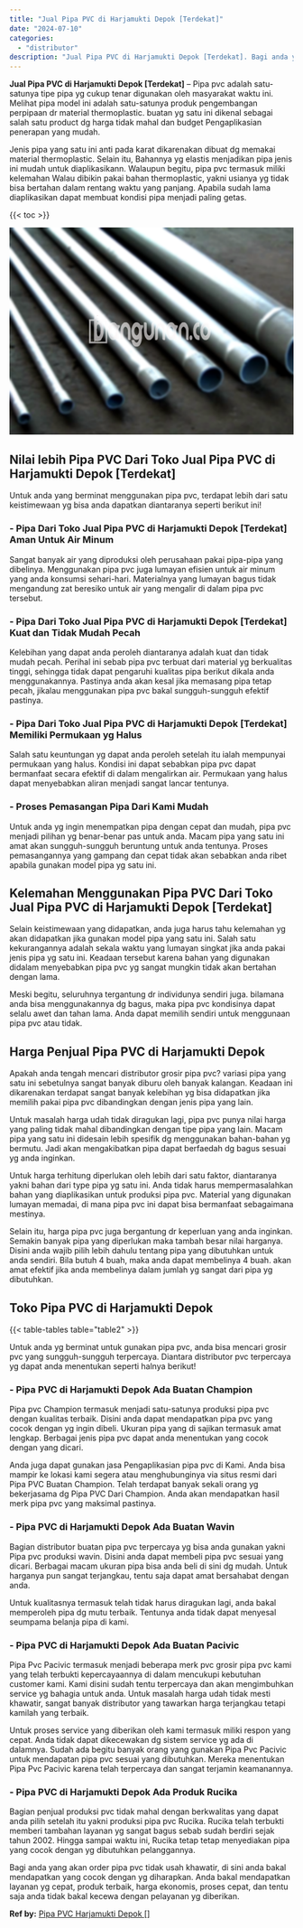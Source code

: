 ```yaml
---
title: "Jual Pipa PVC di Harjamukti Depok [Terdekat]"
date: "2024-07-10"
categories: 
  - "distributor"
description: "Jual Pipa PVC di Harjamukti Depok [Terdekat]. Bagi anda yang akan order pipa pvc tidak usah khawatir, di sini anda bakal mendapatkan yang cocok dengan yg dih..."
---
```


**Jual Pipa PVC di Harjamukti Depok \[Terdekat\]** – Pipa pvc adalah satu-satunya tipe pipa yg cukup tenar digunakan oleh masyarakat waktu ini. Melihat pipa model ini adalah satu-satunya produk pengembangan perpipaan dr material thermoplastic. buatan yg satu ini dikenal sebagai salah satu product dg harga tidak mahal dan budget Pengaplikasian penerapan yang mudah.

Jenis pipa yang satu ini anti pada karat dikarenakan dibuat dg memakai material thermoplastic. Selain itu, Bahannya yg elastis menjadikan pipa jenis ini mudah untuk diaplikasikann. Walaupun begitu, pipa pvc termasuk miliki kelemahan Walau dibikin pakai bahan thermoplastic, yakni usianya yg tidak bisa bertahan dalam rentang waktu yang panjang. Apabila sudah lama diaplikasikan dapat membuat kondisi pipa menjadi paling getas.

{{< toc >}}

![Jual Pipa PVC di Harjamukti Depok [Terdekat]](/images/jaul-pipa-pvc-21.png)

## Nilai lebih Pipa PVC Dari Toko Jual Pipa PVC di Harjamukti Depok \[Terdekat\]

Untuk anda yang berminat menggunakan pipa pvc, terdapat lebih dari satu keistimewaan yg bisa anda dapatkan diantaranya seperti berikut ini!

### \- Pipa Dari Toko Jual Pipa PVC di Harjamukti Depok \[Terdekat\] Aman Untuk Air Minum

Sangat banyak air yang diproduksi oleh perusahaan pakai pipa-pipa yang dibelinya. Menggunakan pipa pvc juga lumayan efisien untuk air minum yang anda konsumsi sehari-hari. Materialnya yang lumayan bagus tidak mengandung zat beresiko untuk air yang mengalir di dalam pipa pvc tersebut.

### \- Pipa Dari Toko Jual Pipa PVC di Harjamukti Depok \[Terdekat\] Kuat dan Tidak Mudah Pecah

Kelebihan yang dapat anda peroleh diantaranya adalah kuat dan tidak mudah pecah. Perihal ini sebab pipa pvc terbuat dari material yg berkualitas tinggi, sehingga tidak dapat pengaruhi kualitas pipa berikut dikala anda menggunakannya. Pastinya anda akan kesal jika memasang pipa tetap pecah, jikalau menggunakan pipa pvc bakal sungguh-sungguh efektif pastinya.

### \- Pipa Dari Toko Jual Pipa PVC di Harjamukti Depok \[Terdekat\] Memiliki Permukaan yg Halus

Salah satu keuntungan yg dapat anda peroleh setelah itu ialah mempunyai permukaan yang halus. Kondisi ini dapat sebabkan pipa pvc dapat bermanfaat secara efektif di dalam mengalirkan air. Permukaan yang halus dapat menyebabkan aliran menjadi sangat lancar tentunya.

### \- Proses Pemasangan Pipa Dari Kami Mudah

Untuk anda yg ingin menempatkan pipa dengan cepat dan mudah, pipa pvc menjadi pilihan yg benar-benar pas untuk anda. Macam pipa yang satu ini amat akan sungguh-sungguh beruntung untuk anda tentunya. Proses pemasangannya yang gampang dan cepat tidak akan sebabkan anda ribet apabila gunakan model pipa yg satu ini.

## Kelemahan Menggunakan Pipa PVC Dari Toko Jual Pipa PVC di Harjamukti Depok \[Terdekat\]

Selain keistimewaan yang didapatkan, anda juga harus tahu kelemahan yg akan didapatkan jika gunakan model pipa yang satu ini. Salah satu kekurangannya adalah sekala waktu yang lumayan singkat jika anda pakai jenis pipa yg satu ini. Keadaan tersebut karena bahan yang digunakan didalam menyebabkan pipa pvc yg sangat mungkin tidak akan bertahan dengan lama.

Meski begitu, seluruhnya tergantung dr individunya sendiri juga. bilamana anda bisa menggunakannya dg bagus, maka pipa pvc kondisinya dapat selalu awet dan tahan lama. Anda dapat memilih sendiri untuk menggunaan pipa pvc atau tidak.

## Harga Penjual Pipa PVC di Harjamukti Depok

Apakah anda tengah mencari distributor grosir pipa pvc? variasi pipa yang satu ini sebetulnya sangat banyak diburu oleh banyak kalangan. Keadaan ini dikarenakan terdapat sangat banyak kelebihan yg bisa didapatkan jika memilih pakai pipa pvc dibandingkan dengan jenis pipa yang lain.

Untuk masalah harga udah tidak diragukan lagi, pipa pvc punya nilai harga yang paling tidak mahal dibandingkan dengan tipe pipa yang lain. Macam pipa yang satu ini didesain lebih spesifik dg menggunakan bahan-bahan yg bermutu. Jadi akan mengakibatkan pipa dapat berfaedah dg bagus sesuai yg anda inginkan.

Untuk harga terhitung diperlukan oleh lebih dari satu faktor, diantaranya yakni bahan dari type pipa yg satu ini. Anda tidak harus mempermasalahkan bahan yang diaplikasikan untuk produksi pipa pvc. Material yang digunakan lumayan memadai, di mana pipa pvc ini dapat bisa bermanfaat sebagaimana mestinya.

Selain itu, harga pipa pvc juga bergantung dr keperluan yang anda inginkan. Semakin banyak pipa yang diperlukan maka tambah besar nilai harganya. Disini anda wajib pilih lebih dahulu tentang pipa yang dibutuhkan untuk anda sendiri. Bila butuh 4 buah, maka anda dapat membelinya 4 buah. akan amat efektif jika anda membelinya dalam jumlah yg sangat dari pipa yg dibutuhkan.

## Toko Pipa PVC di Harjamukti Depok

{{< table-tables table="table2" >}}

Untuk anda yg berminat untuk gunakan pipa pvc, anda bisa mencari grosir pvc yang sungguh-sungguh terpercaya. Diantara distributor pvc terpercaya yg dapat anda menentukan seperti halnya berikut!

### \- Pipa PVC di Harjamukti Depok Ada Buatan Champion

Pipa pvc Champion termasuk menjadi satu-satunya produksi pipa pvc dengan kualitas terbaik. Disini anda dapat mendapatkan pipa pvc yang cocok dengan yg ingin dibeli. Ukuran pipa yang di sajikan termasuk amat lengkap. Berbagai jenis pipa pvc dapat anda menentukan yang cocok dengan yang dicari.

Anda juga dapat gunakan jasa Pengaplikasian pipa pvc di Kami. Anda bisa mampir ke lokasi kami segera atau menghubunginya via situs resmi dari Pipa PVC Buatan Champion. Telah terdapat banyak sekali orang yg bekerjasama dg Pipa PVC Dari Champion. Anda akan mendapatkan hasil merk pipa pvc yang maksimal pastinya.

### \- Pipa PVC di Harjamukti Depok Ada Buatan Wavin

Bagian distributor buatan pipa pvc terpercaya yg bisa anda gunakan yakni Pipa pvc produksi wavin. Disini anda dapat membeli pipa pvc sesuai yang dicari. Berbagai macam ukuran pipa bisa anda beli di sini dg mudah. Untuk harganya pun sangat terjangkau, tentu saja dapat amat bersahabat dengan anda.

Untuk kualitasnya termasuk telah tidak harus diragukan lagi, anda bakal memperoleh pipa dg mutu terbaik. Tentunya anda tidak dapat menyesal seumpama belanja pipa di kami.

### \- Pipa PVC di Harjamukti Depok Ada Buatan Pacivic

Pipa Pvc Pacivic termasuk menjadi beberapa merk pvc grosir pipa pvc kami yang telah terbukti kepercayaannya di dalam mencukupi kebutuhan customer kami. Kami disini sudah tentu terpercaya dan akan mengimbuhkan service yg bahagia untuk anda. Untuk masalah harga udah tidak mesti khawatir, sangat banyak distributor yang tawarkan harga terjangkau tetapi kamilah yang terbaik.

Untuk proses service yang diberikan oleh kami termasuk miliki respon yang cepat. Anda tidak dapat dikecewakan dg sistem service yg ada di dalamnya. Sudah ada begitu banyak orang yang gunakan Pipa Pvc Pacivic untuk mendapatan pipa pvc sesuai yang dibutuhkan. Mereka menentukan Pipa Pvc Pacivic karena telah terpercaya dan sangat terjamin keamanannya.

### \- Pipa PVC di Harjamukti Depok Ada Produk Rucika

Bagian penjual produksi pvc tidak mahal dengan berkwalitas yang dapat anda pilih setelah itu yakni produksi pipa pvc Rucika. Rucika telah terbukti memberi tambahan layanan yg sangat bagus sebab sudah berdiri sejak tahun 2002. Hingga sampai waktu ini, Rucika tetap tetap menyediakan pipa yang cocok dengan yg dibutuhkan pelanggannya.

Bagi anda yang akan order pipa pvc tidak usah khawatir, di sini anda bakal mendapatkan yang cocok dengan yg diharapkan. Anda bakal mendapatkan layanan yg cepat, produk terbaik, harga ekonomis, proses cepat, dan tentu saja anda tidak bakal kecewa dengan pelayanan yg diberikan.

**Ref by:** [Pipa PVC Harjamukti Depok []](https://id.wikipedia.org/wiki/Pipa)
